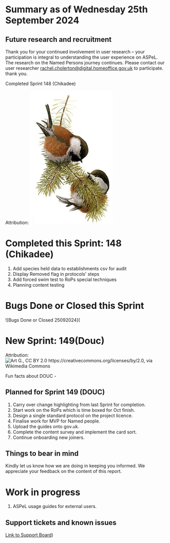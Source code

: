 # Summary as of Wednesday 25th September 2024



## Future research and recruitment 

Thank you for your continued involvement in user research – your participation is integral to understanding the user experience on ASPeL. The research on the Named Persons journey continues. Please contact our user researcher rachel.cholerton@digital.homeoffice.gov.uk to participate. thank you.  
 


Completed Sprint 148 (Chikadee)



Attribution:
![Louis Agassiz Fuertes (1874-1927) artist, authors of the written work variously listed as Harriman Alaska Expedition (1899), Edward Henry Harriman, Clinton Hart Merriam, Public domain, via Wikimedia Commons](graphs/256px-chickadee.jpg)









# Completed this Sprint: 148 (Chikadee)
1) Add species held data to establishments csv for audit
2) Display Removed flag in protocols' steps
3) Add forced swim test to RoPs special techniques
4) Planning content testing

 

# Bugs Done or Closed this Sprint

![Bugs Done or Closed 25092024](








# New Sprint: 149(Douc)








Attribution:
![Art G., CC BY 2.0 <https://creativecommons.org/licenses/by/2.0>, via Wikimedia Commons]()







Fun facts about DOUC - 




## Planned for Sprint 149 (DOUC)

1) Carry over change highlighting from last Sprint for completion.
2) Start work on the RoPs which is time boxed for Oct finish.
3) Design a single standard protocol on the project licence.
4) Finalise work for MVP for Named people.
5) Upload the guides onto gov.uk.
6) Complete the content survey and implement the card sort.
7) Continue onboarding new joiners.
   


   


## Things to bear in mind
Kindly let us know how we are doing in keeping you informed. We appreciate your feedback on the content of this report.

# Work in progress
1) ASPeL usage guides for external users.
  

   
 
   
## Support tickets and known issues
[Link to Support Board](https://collaboration.homeoffice.gov.uk/jira/secure/RapidBoard.jspa?rapidView=1717))





  

   
 
   
